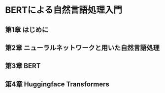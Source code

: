 # BERTによる自然言語処理入門
## 第1章 はじめに
## 第2章 ニューラルネットワークと用いた自然言語処理
## 第3章 BERT
## 第4章 Huggingface Transformers
